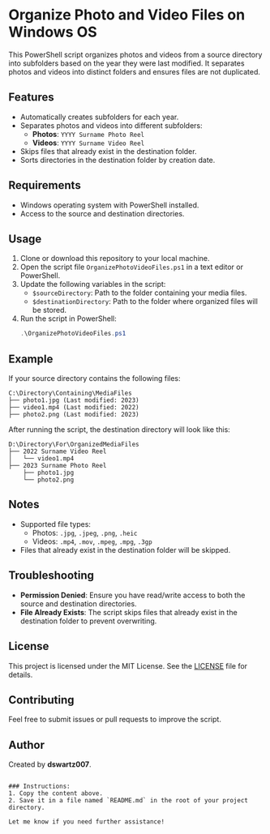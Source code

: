 # Organize Photo and Video Files on Windows OS

This PowerShell script organizes photos and videos from a source directory into subfolders based on the year they were last modified. It separates photos and videos into distinct folders and ensures files are not duplicated.

## Features

- Automatically creates subfolders for each year.
- Separates photos and videos into different subfolders:
  - **Photos**: `YYYY Surname Photo Reel`
  - **Videos**: `YYYY Surname Video Reel`
- Skips files that already exist in the destination folder.
- Sorts directories in the destination folder by creation date.

## Requirements

- Windows operating system with PowerShell installed.
- Access to the source and destination directories.

## Usage

1. Clone or download this repository to your local machine.
2. Open the script file `OrganizePhotoVideoFiles.ps1` in a text editor or PowerShell.
3. Update the following variables in the script:
   - `$sourceDirectory`: Path to the folder containing your media files.
   - `$destinationDirectory`: Path to the folder where organized files will be stored.
4. Run the script in PowerShell:
   ```powershell
   .\OrganizePhotoVideoFiles.ps1
   ```

## Example

If your source directory contains the following files:
```
C:\Directory\Containing\MediaFiles
├── photo1.jpg (Last modified: 2023)
├── video1.mp4 (Last modified: 2022)
├── photo2.png (Last modified: 2023)
```

After running the script, the destination directory will look like this:
```
D:\Directory\For\OrganizedMediaFiles
├── 2022 Surname Video Reel
│   └── video1.mp4
├── 2023 Surname Photo Reel
    ├── photo1.jpg
    └── photo2.png
```

## Notes

- Supported file types:
  - Photos: `.jpg`, `.jpeg`, `.png`, `.heic`
  - Videos: `.mp4`, `.mov`, `.mpeg`, `.mpg`, `.3gp`
- Files that already exist in the destination folder will be skipped.

## Troubleshooting

- **Permission Denied**: Ensure you have read/write access to both the source and destination directories.
- **File Already Exists**: The script skips files that already exist in the destination folder to prevent overwriting.

## License

This project is licensed under the MIT License. See the [LICENSE](LICENSE) file for details.

## Contributing

Feel free to submit issues or pull requests to improve the script.

## Author

Created by **dswartz007**.
```

### Instructions:
1. Copy the content above.
2. Save it in a file named `README.md` in the root of your project directory.

Let me know if you need further assistance!
